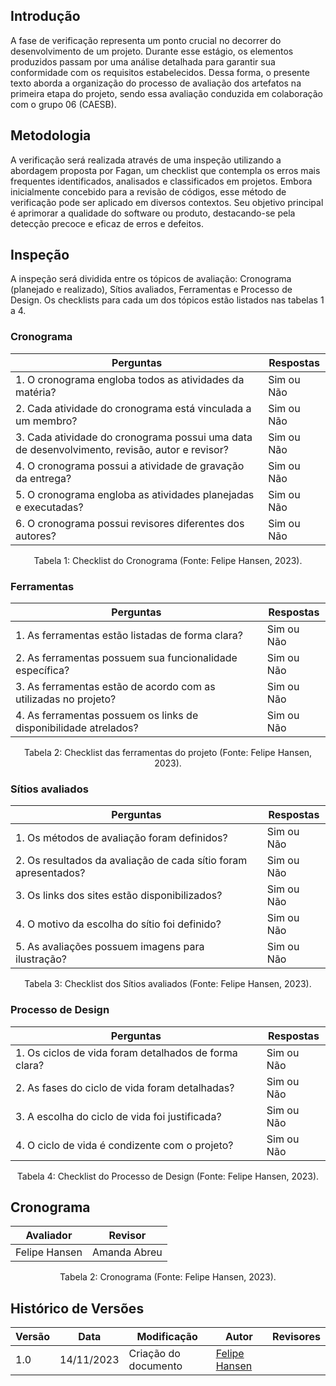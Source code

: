 ## Introdução

A fase de verificação representa um ponto crucial no decorrer do desenvolvimento de um projeto. Durante esse estágio, os elementos produzidos passam por uma análise detalhada para garantir sua conformidade com os requisitos estabelecidos. Dessa forma, o presente texto aborda a organização do processo de avaliação dos artefatos na primeira etapa do projeto, sendo essa avaliação conduzida em colaboração com o grupo 06 (CAESB).
 
## Metodologia

A verificação será realizada através de uma inspeção utilizando a abordagem proposta por Fagan, um checklist que contempla os erros mais frequentes identificados, analisados e classificados em projetos. Embora inicialmente concebido para a revisão de códigos, esse método de verificação pode ser aplicado em diversos contextos. Seu objetivo principal é aprimorar a qualidade do software ou produto, destacando-se pela detecção precoce e eficaz de erros e defeitos. 


## Inspeção

A inspeção será dividida entre os tópicos de avaliação: Cronograma (planejado e realizado), Sítios avaliados, Ferramentas e Processo de Design. Os checklists para cada um dos tópicos estão listados nas tabelas 1 a 4.

### Cronograma

| Perguntas                   |Respostas                   |                                 
| ------------------------    | -----------------------------
| 1. O cronograma engloba todos as atividades da matéria? |       Sim ou Não      | 
| 2. Cada atividade do cronograma está vinculada a um membro? |       Sim ou Não      |
| 3. Cada atividade do cronograma possui uma data de desenvolvimento, revisão, autor e revisor? |       Sim ou Não      |
| 4. O cronograma possui a atividade de gravação da entrega? |       Sim ou Não      |
| 5. O cronograma engloba as atividades planejadas e executadas? |       Sim ou Não      |
| 6. O cronograma possui revisores diferentes dos autores? |       Sim ou Não      |


<div style="text-align: center">
    <p> Tabela 1: Checklist do Cronograma (Fonte: Felipe Hansen, 2023).</p>
</div>

### Ferramentas

| Perguntas                  |Respostas                   |                                 
| ------------------------ | -----------------------------
| 1. As ferramentas estão listadas de forma clara? |       Sim ou Não      | 
| 2. As ferramentas possuem sua funcionalidade específica? |       Sim ou Não      |
| 3. As ferramentas estão de acordo com as utilizadas no projeto? |       Sim ou Não      |
| 4. As ferramentas possuem os links de disponibilidade atrelados? |       Sim ou Não      |

<div style="text-align: center">
    <p> Tabela 2: Checklist das ferramentas do projeto (Fonte: Felipe Hansen, 2023).</p>
</div>

### Sítios avaliados

| Perguntas                  |Respostas                   |                                 
| ------------------------ | -----------------------------
| 1. Os métodos de avaliação foram definidos? |       Sim ou Não      | 
| 2. Os resultados da avaliação de cada sítio foram apresentados? |       Sim ou Não      |
| 3. Os links dos sites estão disponibilizados? |       Sim ou Não      |
| 4. O motivo da escolha do sítio foi definido? |       Sim ou Não      |
| 5. As avaliações possuem imagens para ilustração? |       Sim ou Não      |


<div style="text-align: center">
    <p> Tabela 3: Checklist dos Sítios avaliados (Fonte: Felipe Hansen, 2023).</p>
</div>

### Processo de Design
| Perguntas                  |Respostas                   |                                 
| ------------------------ | -----------------------------
| 1. Os ciclos de vida foram detalhados de forma clara? |       Sim ou Não      | 
| 2. As fases do ciclo de vida foram detalhadas? |       Sim ou Não      |
| 3. A escolha do ciclo de vida foi justificada? |       Sim ou Não      |
| 4. O ciclo de vida é condizente com o projeto? |       Sim ou Não      |

<div style="text-align: center">
    <p> Tabela 4: Checklist do Processo de Design (Fonte: Felipe Hansen, 2023).</p>
</div>

## Cronograma 

| Avaliador | Revisor      |
| ----------- | ---------- |  
| Felipe Hansen | Amanda Abreu |


<div style="text-align: center">
    <p> Tabela 2: Cronograma (Fonte: Felipe Hansen, 2023).</p>
</div>

## Histórico de Versões

 Versão | Data       | Modificação                             | Autor                         | Revisores                         |
| ------ | ---------- | --------------------------------------- | ----------------------------- | ----------------------------- |
|    1.0   |   14/11/2023   |   Criação do documento |  [Felipe Hansen](https://github.com/FHansen98)| []()|